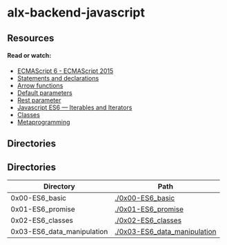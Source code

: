 # alx-backend-javascript
## Resources

#### Read or watch:

* [ECMAScript 6 - ECMAScript 2015](https://intranet.alxswe.com/rltoken/NW1dFLFExQ12_hD8yvkV3A)
* [Statements and declarations](https://intranet.alxswe.com/rltoken/sroRUsUvOZV28V99MHDenw)
* [Arrow functions](https://intranet.alxswe.com/rltoken/N2WLylppCtkkX3YFFtyUHw)
* [Default parameters](https://intranet.alxswe.com/rltoken/kbw9gMO6sdeOKAY23SYVgA)
* [Rest parameter](https://intranet.alxswe.com/rltoken/erZfCvacuGVk9z1CQlJvYQ)
* [Javascript ES6 — Iterables and Iterators](https://intranet.alxswe.com/rltoken/k4hZsX3vRfX2FkAithvjoA)
* [Classes](https://intranet.alxswe.com/rltoken/ke2dSL31JbpAUBW0qWE9WA)
* [Metaprogramming](https://intranet.alxswe.com/rltoken/6OgF5QGbYclp_cwATfq-0g)
## Directories

## Directories

| Directory       | Path                  |
|-----------------|-----------------------|
| 0x00-ES6_basic | [./0x00-ES6_basic](./0x00-ES6_basic) |
| 0x01-ES6_promise | [./0x01-ES6_promise](./0x01-ES6_promise) |
| 0x02-ES6_classes | [./0x02-ES6_classes](./0x02-ES6_classes) |
| 0x03-ES6_data_manipulation | [./0x03-ES6_data_manipulation](./0x03-ES6_data_manipulation) |

